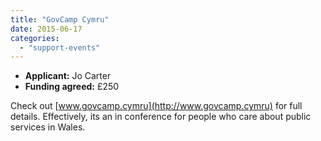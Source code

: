 ```yaml
---
title: "GovCamp Cymru"
date: 2015-06-17
categories: 
  - "support-events"
---
```


- **Applicant:** Jo Carter
- **Funding agreed:** £250

Check out [www.govcamp.cymru](http://www.govcamp.cymru) for full details. Effectively, its an in conference for people who care about public services in Wales.
